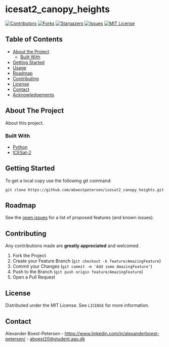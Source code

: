 # icesat2_canopy_heights

[![Contributors][contributors-shield]][contributors-url]
[![Forks][forks-shield]][forks-url]
[![Stargazers][stars-shield]][stars-url]
[![Issues][issues-shield]][issues-url]
[![MIT License][license-shield]][license-url]

<!-- TABLE OF CONTENTS -->
## Table of Contents

* [About the Project](#about-the-project)
  * [Built With](#built-with)
* [Getting Started](#getting-started)
* [Usage](#usage)
* [Roadmap](#roadmap)
* [Contributing](#contributing)
* [License](#license)
* [Contact](#contact)
* [Acknowledgements](#acknowledgements)



<!-- ABOUT THE PROJECT -->
## About The Project

About this project.

### Built With
* [Python](https://www.python.org/)
* [ICESat-2](https://icesat-2.gsfc.nasa.gov/)

<!-- GETTING STARTED -->
## Getting Started

To get a local copy use the following git command:
```
git clone https://github.com/aboestpetersen/icesat2_canopy_heights.git
```

<!-- ROADMAP -->
## Roadmap

See the [open issues](https://github.com/aboestpetersen/icesat2_canopy_heights/issues) for a list of proposed features (and known issues).


<!-- CONTRIBUTING -->
## Contributing

Any contributions made are **greatly appreciated** and welcomed.

1. Fork the Project
2. Create your Feature Branch (`git checkout -b feature/AmazingFeature`)
3. Commit your Changes (`git commit -m 'Add some AmazingFeature'`)
4. Push to the Branch (`git push origin feature/AmazingFeature`)
5. Open a Pull Request

<!-- LICENSE -->
## License

Distributed under the MIT License. See `LICENSE` for more information.


<!-- CONTACT -->
## Contact
Alexander Boest-Petersen - https://www.linkedin.com/in/alexanderboest-petersen/ - aboest20@student.aau.dk

<!-- MARKDOWN LINKS & IMAGES -->
<!-- https://www.markdownguide.org/basic-syntax/#reference-style-links -->
[contributors-shield]: https://img.shields.io/github/contributors/aboestpetersen/icesat2_canopy_heights?style=plastic
[contributors-url]: https://github.com/aboestpetersen/icesat2_canopy_heights/graphs/contributors
[forks-shield]: https://img.shields.io/github/forks/aboestpetersen/icesat2_canopy_heights?style=plastic
[forks-url]: https://github.com/aboestpetersen/icesat2_canopy_heights/network/members
[stars-shield]: https://img.shields.io/github/stars/aboestpetersen/icesat2_canopy_heights?style=plastic
[stars-url]: https://github.com/aboestpetersen/icesat2_canopy_heights/stargazers
[issues-shield]: https://img.shields.io/github/issues/aboestpetersen/icesat2_canopy_heights?style=plastic
[issues-url]: https://github.com/aboestpetersen/icesat2_canopy_heights/issues
[license-shield]: https://img.shields.io/github/license/aboestpetersen/icesat2_canopy_heights?style=plastic
[license-url]: https://github.com/aboestpetersen/icesat2_canopy_heights/blob/main/LICENSE